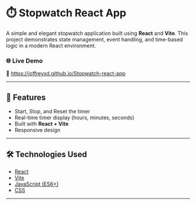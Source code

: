 # ⏱️ Stopwatch React App

A simple and elegant stopwatch application built using **React** and **Vite**. This project demonstrates state management, event handling, and time-based logic in a modern React environment.

### 🌐 Live Demo

🔗 https://joffreyxd.github.io/Stopwatch-react-app

---

## 📸 Features

- Start, Stop, and Reset the timer
- Real-time timer display (hours, minutes, seconds)
- Built with **React + Vite**
- Responsive design

---

## 🛠️ Technologies Used

- [React](https://reactjs.org/)
- [Vite](https://vitejs.dev/)
- [JavaScript (ES6+)](https://developer.mozilla.org/en-US/docs/Web/JavaScript)
- [CSS](https://developer.mozilla.org/en-US/docs/Web/CSS)

---

